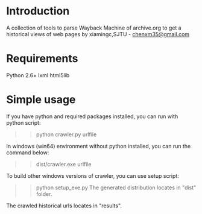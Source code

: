 Introduction
============
A collection of tools to parse Wayback Machine of archive.org to get a historical views of web pages
by xiamingc,SJTU - chenxm35@gmail.com

Requirements
============
Python 2.6+
lxml
html5lib

Simple usage
============
If you have python and required packages installed, you can run with python script:
>>python crawler.py urlfile

In windows (win64) environment without python installed, you can run the command below:
>>dist/crawler.exe urlfile

To build other windows versions of crawler, you can use setup script:
>>python setup_exe.py
The generated distribution locates in "dist" folder.

The crawled historical urls locates in "results".
